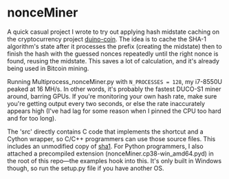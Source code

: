# nonceMiner

A quick casual project I wrote to try out applying hash midstate caching on the cryptocurrency project [duino-coin](https://github.com/revoxhere/duino-coin). The idea is to cache the SHA-1 algorithm's state after it processes the prefix (creating the midstate) then to finish the hash with the guessed nonces repeatedly until the right nonce is found, reusing the midstate. This saves a lot of calculation, and it's already being used in Bitcoin mining.

Running Multiprocess_nonceMiner.py with `N_PROCESSES = 128`, my i7-8550U peaked at 16 MH/s. In other words, it's probably the fastest DUCO-S1 miner around, barring GPUs. If you're monitoring your own hash rate, make sure you're getting output every two seconds, or else the rate inaccurately appears high (I've had lag for some reason when I pinned the CPU too hard and for too long).

The 'src' directly contains C code that implements the shortcut and a Cython wrapper, so C/C++ programmers can use those source files. This includes an unmodified copy of [sha1](https://github.com/clibs/sha1). For Python programmers, I also attached a precompiled extension (nonceMiner.cp38-win_amd64.pyd) in the root of this repo—the examples hook into this. It's only built in Windows though, so run the setup.py file if you have another OS.
